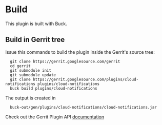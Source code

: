 Build
=====

This plugin is built with Buck.

Build in Gerrit tree
--------------------

Issue this commands to build the plugin inside the Gerrit's source tree:

```
  git clone https://gerrit.googlesource.com/gerrit
  cd gerrit
  git submodule init
  git submodule update
  git clone https://gerrit.googlesource.com/plugins/cloud-notifications plugins/cloud-notifications
  buck build plugins/cloud-notifications
```

The output is created in

```
  buck-out/gen/plugins/cloud-notifications/cloud-notifications.jar
```

Check out the Gerrit Plugin API [documentation](https://gerrit-review.googlesource.com/Documentation/dev-buck.html#_extension_and_plugin_api_jar_files)
